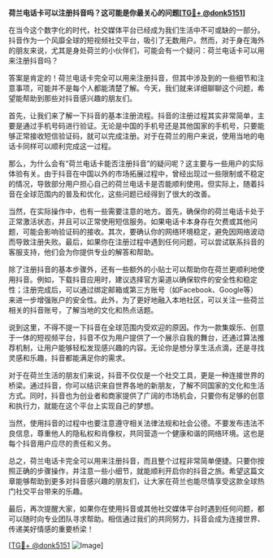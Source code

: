 **荷兰电话卡可以注册抖音吗？这可能是你最关心的问题[[TG💪+ @donk5151](https://t.me/s/donk5151)]**

在当今这个数字化的时代，社交媒体平台已经成为我们生活中不可或缺的一部分。抖音作为一个风靡全球的短视频社交平台，吸引了无数用户。然而，对于身在海外的朋友来说，尤其是身处荷兰的小伙伴们，可能会有一个疑问：荷兰电话卡可以用来注册抖音吗？

答案是肯定的！荷兰电话卡完全可以用来注册抖音，但其中涉及到的一些细节和注意事项，可能并不是每个人都能清楚了解。今天，我们就来详细聊聊这个问题，希望能帮助到那些对抖音感兴趣的朋友们。

首先，让我们来了解一下抖音的基本注册流程。抖音的注册过程其实非常简单，主要是通过手机号码进行验证。无论是中国的手机号还是其他国家的手机号，只要能够正常接收短信验证码，就可以完成注册。对于在荷兰的用户来说，使用当地的电话卡同样可以顺利完成这一过程。

那么，为什么会有“荷兰电话卡能否注册抖音”的疑问呢？这主要与一些用户的实际体验有关。由于抖音在中国以外的市场拓展过程中，曾经出现过一些限制或不稳定的情况，导致部分用户担心自己的荷兰电话卡是否能顺利使用。但实际上，随着抖音在全球范围内的普及和优化，这些问题已经得到了很大的改善。

当然，在实际操作中，也有一些需要注意的地方。首先，确保你的荷兰电话卡处于正常激活状态，并且可以正常使用短信服务。如果电话卡本身存在欠费或其他问题，可能会影响验证码的接收。其次，要确认你的网络环境稳定，避免因网络波动而导致注册失败。最后，如果你在注册过程中遇到任何问题，可以尝试联系抖音的客服支持，他们会为你提供专业的解答和帮助。

除了注册抖音的基本步骤外，还有一些额外的小贴士可以帮助你在荷兰更顺利地使用抖音。例如，下载抖音应用时，建议选择官方渠道以确保软件的安全性和稳定性；注册完成后，可以通过绑定邮箱或第三方账号（如Facebook、Google等）来进一步增强账户的安全性。此外，为了更好地融入本地社区，可以关注一些荷兰相关的抖音账号，了解当地的文化和热点话题。

说到这里，不得不提一下抖音在全球范围内受欢迎的原因。作为一款集娱乐、创意于一体的短视频平台，抖音不仅为用户提供了一个展示自我的舞台，还通过算法推荐机制，让用户能够轻松发现感兴趣的内容。无论你是想分享生活点滴，还是寻找灵感和乐趣，抖音都能满足你的需求。

对于在荷兰生活的朋友们来说，抖音不仅仅是一个社交工具，更是一种连接世界的桥梁。通过抖音，你可以结识来自世界各地的新朋友，了解不同国家的文化和生活方式。同时，抖音也为创业者和商家提供了广阔的市场机会，只要你有足够的创意和执行力，就能在这个平台上实现自己的梦想。

当然，使用抖音的过程中也要注意遵守相关法律法规和社会公德。不要发布违法不良信息，尊重他人的隐私权和肖像权，共同营造一个健康和谐的网络环境。这也是每个抖音用户应尽的责任和义务。

总之，荷兰电话卡完全可以用来注册抖音，而且整个过程非常简单便捷。只要你按照正确的步骤操作，并注意一些小细节，就能顺利开启你的抖音之旅。希望这篇文章能够帮助到更多对抖音感兴趣的朋友们，让大家在荷兰也能尽情享受这款全球热门社交平台带来的乐趣。

最后，再次提醒大家，如果你在使用抖音或其他社交媒体平台时遇到任何问题，都可以随时向专业团队寻求帮助。相信通过我们的共同努力，抖音会成为连接世界、传递美好情感的重要桥梁！

[[TG💪+ @donk5151](https://t.me/s/donk5151) ![Image](https://i.postimg.cc/rwNCRYN7/Snipaste-2025-04-30-17-27-05.png)]